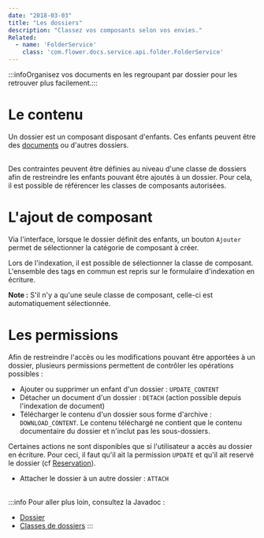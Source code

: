 ```yaml
---
date: "2018-03-03"
title: "Les dossiers"
description: "Classez vos composants selon vos envies."
Related:
  - name: 'FolderService'
    class: 'com.flower.docs.service.api.folder.FolderService'
---
```

:::infoOrganisez vos documents en les regroupant par dossier pour les retrouver plus facilement.:::


# Le contenu

Un dossier est un composant disposant d'enfants. Ces enfants peuvent être des [documents](broken-link.md) ou d'autres dossiers.

<br/>
Des contraintes peuvent être définies au niveau d'une classe de dossiers afin de restreindre les enfants pouvant être ajoutés à un dossier. Pour cela, il est possible de référencer les classes de composants autorisées.

# L'ajout de composant

Via l'interface, lorsque le dossier définit des enfants, un bouton `Ajouter` permet de sélectionner la catégorie de composant à créer.

Lors de l'indexation, il est possible de sélectionner la classe de composant. L'ensemble des tags en commun est repris sur le formulaire d'indexation en écriture.

__Note :__ S'il n'y a qu'une seule classe de composant, celle-ci est automatiquement sélectionnée.


# Les permissions

Afin de restreindre l'accès ou les modifications pouvant être apportées à un dossier, plusieurs permissions permettent de contrôler les opérations possibles : 

* Ajouter ou supprimer un enfant d'un dossier : `UPDATE_CONTENT`
* Détacher un document d'un dossier : `DETACH` (action possible depuis l'indexation de document)
* Télécharger le contenu d'un dossier sous forme d'archive : `DOWNLOAD_CONTENT`. Le contenu téléchargé ne contient que le contenu documentaire du dossier et n'inclut pas les sous-dossiers.

 Certaines actions ne sont disponibles que si l'utilisateur a accès au dossier en écriture. Pour ceci, il faut qu'il ait la permission `UPDATE` et qu'il ait reservé le dossier (cf  [Reservation](broken-link.md)). 

* Attacher le dossier à un autre dossier : `ATTACH`
 
<br/>
:::info
Pour aller plus loin, consultez la Javadoc : 

* [Dossier](/javadocs/domain/com/flower/docs/domain/folder/Folder.html)
* [Classes de dossiers](/javadocs/domain/com/flower/docs/domain/folderclass/FolderClass.html)
:::